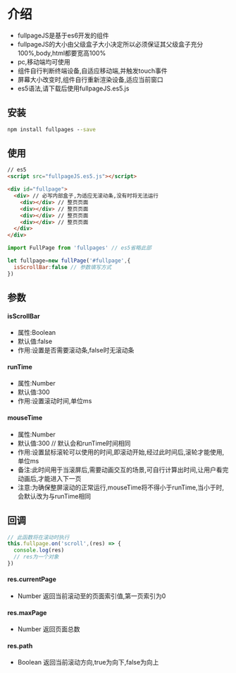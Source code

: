 # 介绍
* fullpageJS是基于es6开发的组件
* fullpageJS的大小由父级盒子大小决定所以必须保证其父级盒子充分100%,body,html都要宽高100%
* pc,移动端均可使用
* 组件自行判断终端设备,自适应移动端,并触发touch事件
* 屏幕大小改变时,组件自行重新渲染设备,适应当前窗口
* es5语法,请下载后使用fullpageJS.es5.js
## 安装
```cmd
npm install fullpages --save
```
## 使用

```html
// es5
<script src="fullpageJS.es5.js"></script>

<div id="fullpage">
  <div> // 必写内部盒子,为适应无滚动条,没有时将无法运行
    <div></div> // 整页页面
    <div></div> // 整页页面
    <div></div> // 整页页面
    <div></div> // 整页页面
  </div>
</div>
```
```javascript
import FullPage from 'fullpages' // es5省略此部

let fullpage=new fullPage('#fullpage',{
  isScrollBar:false // 参数填写方式
})
```

## 参数

#### isScrollBar
* 属性:Boolean
* 默认值:false
* 作用:设置是否需要滚动条,false时无滚动条

#### runTime
* 属性:Number
* 默认值:300
* 作用:设置滚动时间,单位ms

#### mouseTime
* 属性:Number
* 默认值:300 // 默认会和runTime时间相同
* 作用:设置鼠标滚轮可以使用的时间,即滚动开始,经过此时间后,滚轮才能使用,单位ms
* 备注:此时间用于当滚屏后,需要动画交互的场景,可自行计算出时间,让用户看完动画后,才能进入下一页
* 注意:为确保整屏滚动的正常运行,mouseTime将不得小于runTime,当小于时,会默认改为与runTime相同

## 回调
```javascript
// 此函数将在滚动时执行
this.fullpage.on('scroll',(res) => {
  console.log(res)
  // res为一个对象
})

```
#### res.currentPage
* Number 返回当前滚动至的页面索引值,第一页索引为0

#### res.maxPage
* Number 返回页面总数

#### res.path
* Boolean 返回当前滚动方向,true为向下,false为向上

